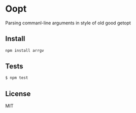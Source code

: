 # Oopt

Parsing commanl-line arguments in style of old good getopt

## Install

```bash
npm install arrgv
```

## Tests

```bash
$ npm test
```

## License

MIT